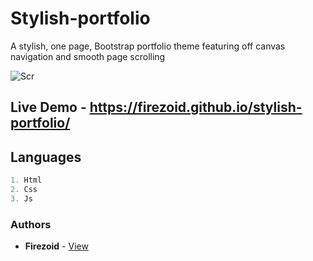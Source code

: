 # Stylish-portfolio
A stylish, one page, Bootstrap portfolio theme featuring off canvas navigation and smooth page scrolling

![Scr](https://assets.startbootstrap.com/img/screenshots/themes/stylish-portfolio.medium.webp)

## Live Demo - https://firezoid.github.io/stylish-portfolio/


## Languages

```js
1. Html
2. Css
3. Js
```

### Authors
* **Firezoid** - [View](https://is.gd/firezoid)






